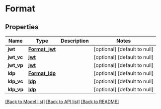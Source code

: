 # Format
## Properties

Name | Type | Description | Notes
------------ | ------------- | ------------- | -------------
**jwt** | [**Format_jwt**](Format_jwt.md) |  | [optional] [default to null]
**jwt\_vc** | [**jwt**](jwt.md) |  | [optional] [default to null]
**jwt\_vp** | [**jwt**](jwt.md) |  | [optional] [default to null]
**ldp** | [**Format_ldp**](Format_ldp.md) |  | [optional] [default to null]
**ldp\_vc** | [**ldp**](ldp.md) |  | [optional] [default to null]
**ldp\_vp** | [**ldp**](ldp.md) |  | [optional] [default to null]

[[Back to Model list]](../README.md#documentation-for-models) [[Back to API list]](../README.md#documentation-for-api-endpoints) [[Back to README]](../README.md)

